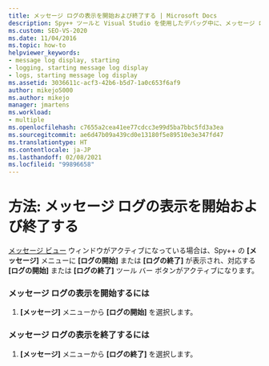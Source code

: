 ```yaml
---
title: メッセージ ログの表示を開始および終了する | Microsoft Docs
description: Spy++ ツールと Visual Studio を使用したデバッグ中に、メッセージ ログの表示を開始および停止する方法について説明します。
ms.custom: SEO-VS-2020
ms.date: 11/04/2016
ms.topic: how-to
helpviewer_keywords:
- message log display, starting
- logging, starting message log display
- logs, starting message log display
ms.assetid: 3036611c-acf3-42b6-b5d7-1a0c653f6af9
author: mikejo5000
ms.author: mikejo
manager: jmartens
ms.workload:
- multiple
ms.openlocfilehash: c7655a2cea41ee77cdcc3e99d5ba7bbc5fd3a3ea
ms.sourcegitcommit: ae6d47b09a439cd0e13180f5e89510e3e347fd47
ms.translationtype: HT
ms.contentlocale: ja-JP
ms.lasthandoff: 02/08/2021
ms.locfileid: "99896658"
---
```

# <a name="how-to-start-and-stop-the-message-log-display"></a>方法: メッセージ ログの表示を開始および終了する
[メッセージ ビュー](../debugger/messages-view.md) ウィンドウがアクティブになっている場合は、Spy++ の **[メッセージ]** メニューに **[ログの開始]** または **[ログの終了]** が表示され、対応する **[ログの開始]** または **[ログの終了]** ツール バー ボタンがアクティブになります。

### <a name="to-start-the-message-log-display"></a>メッセージ ログの表示を開始するには

1. **[メッセージ]** メニューから **[ログの開始]** を選択します。

### <a name="to-stop-the-message-log-display"></a>メッセージ ログの表示を終了するには

1. **[メッセージ]** メニューから **[ログの終了]** を選択します。